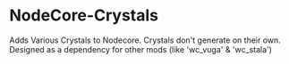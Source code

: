 # NodeCore-Crystals
Adds Various Crystals to Nodecore.
Crystals don't generate on their own.
Designed as a dependency for other mods (like 'wc_vuga' & 'wc_stala')
